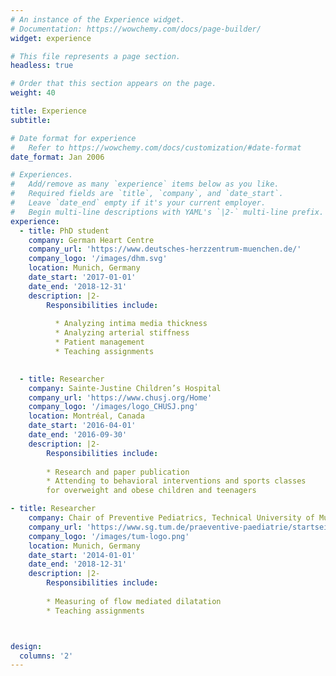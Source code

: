 ```yaml
---
# An instance of the Experience widget.
# Documentation: https://wowchemy.com/docs/page-builder/
widget: experience

# This file represents a page section.
headless: true

# Order that this section appears on the page.
weight: 40

title: Experience
subtitle:

# Date format for experience
#   Refer to https://wowchemy.com/docs/customization/#date-format
date_format: Jan 2006

# Experiences.
#   Add/remove as many `experience` items below as you like.
#   Required fields are `title`, `company`, and `date_start`.
#   Leave `date_end` empty if it's your current employer.
#   Begin multi-line descriptions with YAML's `|2-` multi-line prefix.
experience:
  - title: PhD student 
    company: German Heart Centre
    company_url: 'https://www.deutsches-herzzentrum-muenchen.de/'
    company_logo: '/images/dhm.svg'
    location: Munich, Germany
    date_start: '2017-01-01'
    date_end: '2018-12-31'
    description: |2-
        Responsibilities include:
        
          * Analyzing intima media thickness 
          * Analyzing arterial stiffness
          * Patient management 
          * Teaching assignments

        
  - title: Researcher
    company: Sainte-Justine Children’s Hospital
    company_url: 'https://www.chusj.org/Home'
    company_logo: '/images/logo_CHUSJ.png'
    location: Montréal, Canada
    date_start: '2016-04-01'
    date_end: '2016-09-30'
    description: |2-
        Responsibilities include:
        
        * Research and paper publication 
        * Attending to behavioral interventions and sports classes 
        for overweight and obese children and teenagers

- title: Researcher
    company: Chair of Preventive Pediatrics, Technical University of Munich
    company_url: 'https://www.sg.tum.de/praeventive-paediatrie/startseite/'
    company_logo: '/images/tum-logo.png'
    location: Munich, Germany
    date_start: '2014-01-01'
    date_end: '2018-12-31'
    description: |2-
        Responsibilities include:
        
        * Measuring of flow mediated dilatation
        * Teaching assignments



design:
  columns: '2'
---
```


